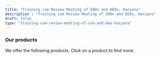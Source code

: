 ```yaml
---
title: "Training cum Review Meeting of SNOs and DEOs, Haryana"
description : "Training cum Review Meeting of SNOs and DEOs, Haryana" 
draft: false
type: "training-cum-review-meeting-of-sno-and-deo-haryana"
---
```


### Our products

We offer the following products. Click on a product to find more.
